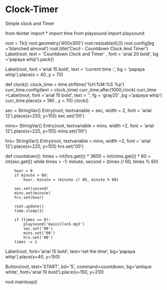 # Clock-Timer
Simple clock and Timer

from tkinter import *
import time
from playsound import playsound

root = Tk()
root.geometry('400x300')
root.resizable(0,0)
root.config(bg ='blanched almond')
root.title('Cecil - Countdown Clock And Timer')
Label(root, text = 'Countdown Clock and Timer' , font = 'arial 20 bold',  bg ='papaya whip').pack()


Label(root, font ='arial 15 bold', text = 'current time :', bg = 'papaya whip').place(x = 40 ,y = 70)

def clock():
    clock_time = time.strftime('%H:%M:%S %p')
    curr_time.config(text = clock_time)
    curr_time.after(1000,clock)
curr_time =Label(root, font ='arial 15 bold', text = '', fg = 'gray25' ,bg ='papaya whip')
curr_time.place(x = 190 , y = 70)
clock()

sec = StringVar()
Entry(root, textvariable = sec, width = 2, font = 'arial 12').place(x=250, y=155)
sec.set('00')

mins= StringVar()
Entry(root, textvariable = mins, width =2, font = 'arial 12').place(x=225, y=155)
mins.set('00')

hrs= StringVar()
Entry(root, textvariable = mins, width =2, font = 'arial 12').place(x=225, y=155)
hrs.set('00')

def countdown():
    times = int(hrs.get()) * 3600 + int(mins.get()) * 60 + int(sec.get())
    while times > -1:
        minute, second = (times // 60, times % 60)

        hour = 0
        if minute > 60:
            hour, minute = (minute // 60, minute % 60)

        sec.set(second)
        mins.set(minute)
        hrs.set(hour)

        root.update()
        time.sleep(1)

        if (times == 0):
            playsound('main/clock.mp3')
            sec.set('00')
            mins.set('00')
            hrs.set('00')
        times -= 1


Label(root, font='arial 15 bold', text='set the time', bg='papaya whip').place(x=40, y=150)

Button(root, text='START', bd='5', command=countdown, bg='antique white', font='arial 10 bold').place(x=150, y=210)

root.mainloop()
